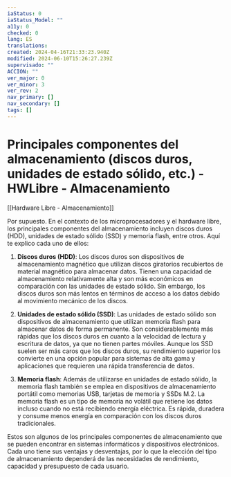```yaml
---
iaStatus: 0
iaStatus_Model: ""
a11y: 0
checked: 0
lang: ES
translations: 
created: 2024-04-16T21:33:23.940Z
modified: 2024-06-10T15:26:27.239Z
supervisado: ""
ACCION: ""
ver_major: 0
ver_minor: 3
ver_rev: 2
nav_primary: []
nav_secondary: []
tags: []
---
```

# Principales componentes del almacenamiento (discos duros, unidades de estado sólido, etc.) - HWLibre - Almacenamiento

[[Hardware Libre - Almacenamiento]]

Por supuesto. En el contexto de los microprocesadores y el hardware libre, los principales componentes del almacenamiento incluyen discos duros (HDD), unidades de estado sólido (SSD) y memoria flash, entre otros. Aquí te explico cada uno de ellos:
 

1. **Discos duros (HDD)**: Los discos duros son dispositivos de almacenamiento magnético que utilizan discos giratorios recubiertos de material magnético para almacenar datos. Tienen una capacidad de almacenamiento relativamente alta y son más económicos en comparación con las unidades de estado sólido. Sin embargo, los discos duros son más lentos en términos de acceso a los datos debido al movimiento mecánico de los discos.

2. **Unidades de estado sólido (SSD)**: Las unidades de estado sólido son dispositivos de almacenamiento que utilizan memoria flash para almacenar datos de forma permanente. Son considerablemente más rápidas que los discos duros en cuanto a la velocidad de lectura y escritura de datos, ya que no tienen partes móviles. Aunque los SSD suelen ser más caros que los discos duros, su rendimiento superior los convierte en una opción popular para sistemas de alta gama y aplicaciones que requieren una rápida transferencia de datos.


3. **Memoria flash**: Además de utilizarse en unidades de estado sólido, la memoria flash también se emplea en dispositivos de almacenamiento portátil como memorias USB, tarjetas de memoria y SSDs M.2. La memoria flash es un tipo de memoria no volátil que retiene los datos incluso cuando no está recibiendo energía eléctrica. Es rápida, duradera y consume menos energía en comparación con los discos duros tradicionales.

  Estos son algunos de los principales componentes de almacenamiento que se pueden encontrar en sistemas informáticos y dispositivos electrónicos. Cada uno tiene sus ventajas y desventajas, por lo que la elección del tipo de almacenamiento dependerá de las necesidades de rendimiento, capacidad y presupuesto de cada usuario.
